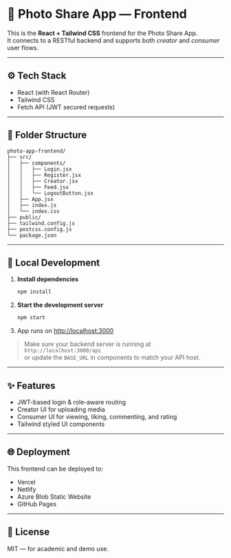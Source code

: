 
# 🎨 Photo Share App — Frontend

This is the **React + Tailwind CSS** frontend for the Photo Share App.  
It connects to a RESTful backend and supports both *creator* and *consumer* user flows.

---

## ⚙️ Tech Stack

- React (with React Router)
- Tailwind CSS
- Fetch API (JWT secured requests)

---

## 📁 Folder Structure

```
photo-app-frontend/
├── src/
│   ├── components/
│   │   ├── Login.jsx
│   │   ├── Register.jsx
│   │   ├── Creator.jsx
│   │   ├── Feed.jsx
│   │   └── LogoutButton.jsx
│   ├── App.jsx
│   ├── index.js
│   └── index.css
├── public/
├── tailwind.config.js
├── postcss.config.js
└── package.json
```

---

## 🧪 Local Development

1. **Install dependencies**
   ```bash
   npm install
   ```

2. **Start the development server**
   ```bash
   npm start
   ```

3. App runs on [http://localhost:3000](http://localhost:3000)

> Make sure your backend server is running at `http://localhost:3000/api`  
> or update the `BASE_URL` in components to match your API host.

---

## ✨ Features

- JWT-based login & role-aware routing
- Creator UI for uploading media
- Consumer UI for viewing, liking, commenting, and rating
- Tailwind styled UI components

---

## 🌐 Deployment

This frontend can be deployed to:
- Vercel
- Netlify
- Azure Blob Static Website
- GitHub Pages

---

## 📜 License

MIT — for academic and demo use.
